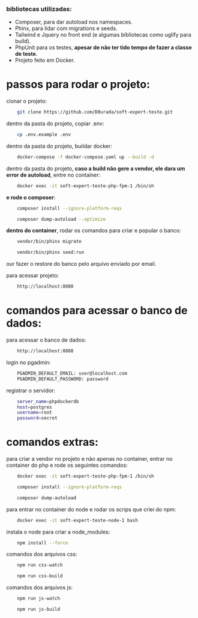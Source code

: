 ### bibliotecas utilizadas:
- Composer, para dar autoload nos namespaces.
- Phinx, para lidar com migrations e seeds.
- Tailwind e Jquery no front end (e algumas bibliotecas como uglify para build).
- PhpUnit para os testes, **apesar de não ter tido tempo de fazer a classe de teste**.
- Projeto feito em Docker.

#  passos para rodar o projeto:
clonar o projeto:
```sh
    git clone https://github.com/D0urada/soft-expert-teste.git
```

dentro da pasta do projeto, copiar .env:
```sh
    cp .env.example .env
```

dentro da pasta do projeto, buildar docker:
```sh
    docker-compose -f docker-compose.yaml up --build -d
```

dentro da pasta do projeto, **caso a build não gere a vendor, ele dara um error de autoload**, entre no container:
```sh
    docker exec -it soft-expert-teste-php-fpm-1 /bin/sh 
```

**e rode o composer**:
```sh
    composer install --ignore-platform-reqs
```

```sh
    composer dump-autoload --optimize
```


**dentro do container**, rodar os comandos para criar e popular o banco:
```sh
    vendor/bin/phinx migrate
```
```sh
    vendor/bin/phinx seed:run
```

our fazer o restore do banco pelo arquivo enviado por email.

para acessar projeto:
```sh
    http://localhost:8080
```


#  comandos para acessar o banco de dados:

para acessar o banco de dados:
```sh
    http://localhost:8088
```

login no pgadmin:
```sh
	PGADMIN_DEFAULT_EMAIL: user@localhost.com
	PGADMIN_DEFAULT_PASSWORD: password
```

registrar o servidor:
```sh
    server_name=phpdockerdb
	host=postgres
	username=root
	password=secret
```


#  comandos extras:

para criar a vendor no projeto e não apenas no container, entrar no container do php e rode os seguintes comandos:
```sh
    docker exec -it soft-expert-teste-php-fpm-1 /bin/sh 
```
```sh
    composer install --ignore-platform-reqs
```
```sh
    composer dump-autoload
```

para entrar no container do node e rodar os scrips que criei do npm:
```sh
    docker exec -it soft-expert-teste-node-1 bash
```

instala o node para criar a node_modules:
```sh
    npm install --force
```

comandos dos arquivos css:
```sh
    npm run css-watch
```
```sh
    npm run css-build
```

comandos dos arquivos js:
```sh
    npm run js-watch
```
```sh
    npm run js-build
```